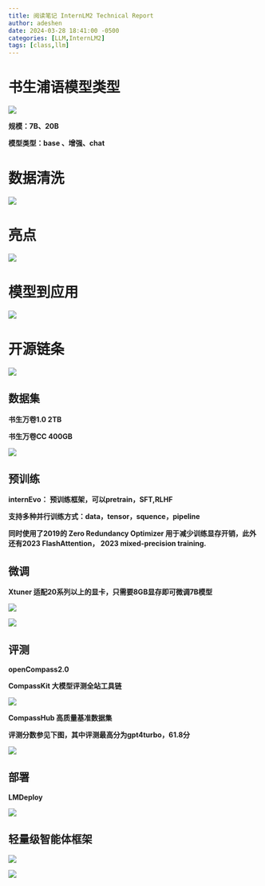 ```yaml
---
title: 阅读笔记 InternLM2 Technical Report
author: adeshen
date: 2024-03-28 18:41:00 -0500
categories: [LLM,InternLM2]
tags: [class,llm]
---
```


# 书生浦语模型类型

![](https://cdn.nlark.com/yuque/0/2024/png/33726064/1711541135680-68e3ad57-2fd7-4a07-91ab-bb07c3904ba9.png)

**规模：7B、20B**

**模型类型：base 、增强、chat**

# 数据清洗

![](https://cdn.nlark.com/yuque/0/2024/png/33726064/1711541244338-3e2597c5-52aa-406b-8a31-289957ec7efc.png)

# 亮点

![](https://cdn.nlark.com/yuque/0/2024/png/33726064/1711541358122-c73bc1ba-293a-41a6-a89a-31da3a629c91.png)

# 模型到应用

![](https://cdn.nlark.com/yuque/0/2024/png/33726064/1711541791476-9a4f75c2-a215-48f7-b31a-d6cfea860eb9.png)

# 开源链条

![](https://cdn.nlark.com/yuque/0/2024/png/33726064/1711541937553-8f55ca21-7d68-40b0-9a2f-5582f5970f25.png)

## 数据集

**书生万卷1.0   2TB**

**书生万卷CC   400GB**

![](https://cdn.nlark.com/yuque/0/2024/png/33726064/1711541996168-7b9697c7-b985-411d-9980-37dcb121a6ff.png)

## 预训练

**internEvo： 预训练框架，可以pretrain，SFT,RLHF**

**支持多种并行训练方式：data，tensor，squence，pipeline**

**同时使用了2019的 Zero Redundancy Optimizer 用于减少训练显存开销，此外还有2023 FlashAttention， 2023 mixed-precision training.**

## 微调

**Xtuner    适配20系列以上的显卡，只需要8GB显存即可微调7B模型**

![](https://cdn.nlark.com/yuque/0/2024/png/33726064/1711542109792-8c4659e1-185b-425e-a559-9360dc044383.png)

![](https://cdn.nlark.com/yuque/0/2024/png/33726064/1711542186384-2289d75f-afc3-425a-892b-07f03058515e.png)

## 评测

**openCompass2.0**

**CompassKit 大模型评测全站工具链**

![](https://cdn.nlark.com/yuque/0/2024/png/33726064/1711542257154-1c3612ea-edc5-417b-a9bf-1df49632eac9.png)

**CompassHub 高质量基准数据集**

**评测分数参见下图，其中评测最高分为gpt4turbo，61.8分**

![](https://cdn.nlark.com/yuque/0/2024/png/33726064/1711542446186-822fc802-42e8-44c2-856c-98a46ae475b2.png)

## 部署

**LMDeploy**

![](https://cdn.nlark.com/yuque/0/2024/png/33726064/1711542718013-9a7c3605-72bd-41d0-97ea-54ad52448032.png)

## 轻量级智能体框架

![](https://cdn.nlark.com/yuque/0/2024/png/33726064/1711542922583-e94fe10e-09c3-4bac-9581-73fda69235fe.png)

![](https://cdn.nlark.com/yuque/0/2024/png/33726064/1711542996969-8fdd5642-57d8-4188-9e73-00e8ce3d974b.png)
